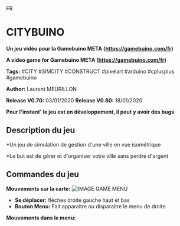 FR

# CITYBUINO #
**Un jeu vidéo pour la Gamebuino META (https://gamebuino.com/fr)**

**A video game for Gamebuino META (https://gamebuino.com/fr)**

**Tags:** #CITY #SIMCITY #CONSTRUCT #pixelart #arduino #cplusplus #gamebuino

**Author:** Laurent MEURILLON

**Release V0.70:** 03/01/2020
**Release V0.80:** 18/01/2020

__Pour l'instant' le jeu est en développement, il peut y avoir des bugs__


## Description du jeu ##

*Un jeu de simulation de gestion d'une ville en vue isométrique

*Le but est de gérer et d'organiser votre ville sans perdre d'argent

## Commandes du jeu ##
**Mouvements sur la carte:**
![IMAGE GAME MENU](/VIDEOS/CITUBUINO_1.BMP)

- **Se déplacer:** flèches droite gauche haut et bas
- **Bouton Menu:** Fait apparaitre ou disparaitre le menu de droite

**Mouvements dans le menu:**
